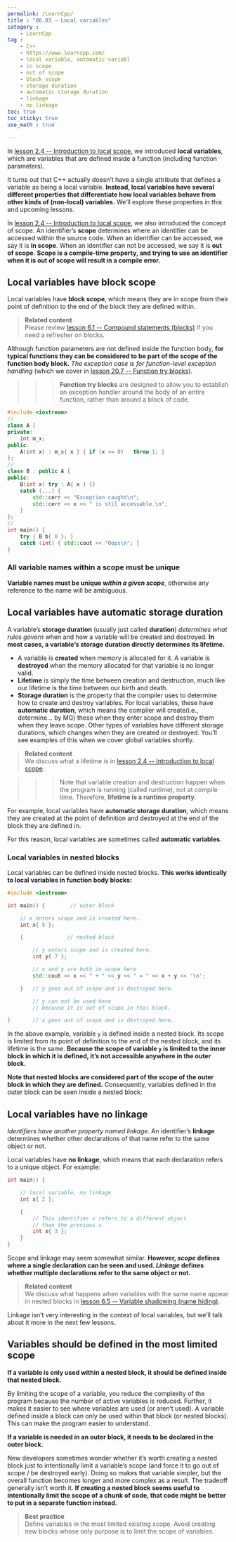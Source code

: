 ```yaml
---
permalink: /LearnCpp/
title : "06.03 — Local variables"
category :
    - LearnCpp
tag : 
    - C++
    - https://www.learncpp.com/
    - local variable, automatic variabl
    - in scope
    - out of scope
    - block scope
    - storage duration
    - automatic storage duration
    - linkage
    - no linkage
toc: true  
toc_sticky: true 
use_math : true

---
```



In [lesson 2.4 -- Introduction to local scope](https://www.learncpp.com/cpp-tutorial/introduction-to-local-scope/), we introduced **local variables**, which are variables that are defined inside a function (including function parameters).

It turns out that C++ actually doesn’t have a single attribute that defines a variable as being a local variable. **Instead, local variables have several different properties that differentiate how local variables behave from other kinds of (non-local) variables.** We’ll explore these properties in this and upcoming lessons.

In [lesson 2.4 -- Introduction to local scope](https://www.learncpp.com/cpp-tutorial/introduction-to-local-scope/), we also introduced the concept of scope. An identifier’s **scope** determines where an identifier can be accessed within the source code. When an identifier can be accessed, we say it is **in scope**. When an identifier can not be accessed, we say it is **out of scope**. **Scope is a compile-time property, and trying to use an identifier when it is out of scope will result in a compile error.**


## Local variables have block scope

Local variables have **block scope**, which means they are in scope from their point of definition to the end of the block they are defined within.

>**Related content**  
Please review [lesson 6.1 -- Compound statements (blocks)](https://www.learncpp.com/cpp-tutorial/compound-statements-blocks/) if you need a refresher on blocks.

Although function parameters are not defined inside the function body, **for typical functions they can be considered to be part of the scope of the function body block.** *The exception case is for function-level exception handling* (which we cover in [lesson 20.7 -- Function try blocks](https://www.learncpp.com/cpp-tutorial/function-try-blocks/)).

>>>**Function try blocks** are designed to allow you to establish an exception handler around the body of an entire function, rather than around a block of code.  
```c++
#include <iostream>
//
class A {
private:
    int m_x;
public:
    A(int x) : m_x{ x } { if (x <= 0)   throw 1; }
};
//
class B : public A {
public:
    B(int x) try : A{ x } {}
    catch (...) {
        std::cerr << "Exception caught\n";
        std::cerr << x << " is stil accessable.\n";
    }
};
//
int main() {
    try { B b{ 0 }; }
    catch (int) { std::cout << "Oops\n"; }
}
```


### All variable names within a scope must be unique

**Variable names must be unique *within a given scope***, otherwise any reference to the name will be ambiguous.


## Local variables have automatic storage duration

A variable’s **storage duration** (usually just called **duration**) *determines what rules govern* when and how a variable will be created and destroyed. **In most cases, a variable’s storage duration directly determines its lifetime.**

>>>
- A variable is **created** when memory is allocated for it. A variable is **destroyed** when the memory allocated for that variable is no longer valid.  
- **Lifetime** is simply the time between creation and destruction, much like our lifetime is the time between our birth and death.  
- **Storage duration** is the property that the compiler uses to determine how to create and destroy variables. For local variables, these have **automatic duration**, which means the compiler will create(i.e., determine... by MG) these when they enter scope and destroy them when they leave scope. Other types of variables have different storage durations, which changes when they are created or destroyed. You'll see examples of this when we cover global variables shortly.

>**Related content**  
We discuss what a lifetime is in [lesson 2.4 -- Introduction to local scope](https://www.learncpp.com/cpp-tutorial/introduction-to-local-scope/).

>>>Note that variable creation and destruction happen when the program is running (called runtime), not at compile time. Therefore, **lifetime is a runtime property**.

For example, local variables have **automatic storage duration**, which means they are created at the point of definition and destroyed at the end of the block they are defined in.

For this reason, local variables are sometimes called **automatic variables**.


### Local variables in nested blocks

Local variables can be defined inside nested blocks. **This works identically to local variables in function body blocks:**

```c++
#include <iostream>

int main() {        // outer block

    // x enters scope and is created here.
    int x{ 5 };

    {              // nested block

        // y enters scope and is created here.
        int y{ 7 };

        // x and y are both in scope here
        std::cout << x << " + " << y << " = " << x + y << '\n';

    }   // y goes out of scope and is destroyed here.

        // y can not be used here
        // because it is out of scope in this block.

}       // x goes out of scope and is destroyed here.
```

In the above example, variable `y` is defined inside a nested block. Its scope is limited from its point of definition to the end of the nested block, and its lifetime is the same. **Because the scope of variable `y` is limited to the inner block in which it is defined, it’s not accessible anywhere in the outer block.**

**Note that nested blocks are considered part of the scope of the outer block in which they are defined.** Consequently, variables defined in the outer block can be seen inside a nested block:


## Local variables have no linkage

*Identifiers have another property named linkage.* An identifier’s **linkage** determines whether other declarations of that name refer to the same object or not.

Local variables have **no linkage**, which means that each declaration refers to a unique object. For example:

```c++
int main() {

    // local variable, no linkage
    int x{ 2 }; 

    {
        // This identifier x refers to a different object
        // than the previous x.
        int x{ 3 }; 
    }
}
```

Scope and linkage may seem somewhat similar. **However, *scope* defines where a single declaration can be seen and used. *Linkage* defines whether multiple declarations refer to the same object or not.**

>**Related content**  
We discuss what happens when variables with the same name appear in nested blocks in [lesson 6.5 -- Variable shadowing (name hiding)](https://www.learncpp.com/cpp-tutorial/variable-shadowing-name-hiding/).

Linkage isn’t very interesting in the context of local variables, but we’ll talk about it more in the next few lessons.


## Variables should be defined in the most limited scope

**If a variable is only used within a nested block, it should be defined inside that nested block.**

By limiting the scope of a variable, you reduce the complexity of the program because the number of active variables is reduced. Further, it makes it easier to see where variables are used (or aren’t used). A variable defined inside a block can only be used within that block (or nested blocks). This can make the program easier to understand.

**If a variable is needed in an outer block, it needs to be declared in the outer block.**

New developers sometimes wonder whether it’s worth creating a nested block just to intentionally limit a variable’s scope (and force it to go out of scope / be destroyed early). Doing so makes that variable simpler, but the overall function becomes longer and more complex as a result. The tradeoff generally isn’t worth it. **If creating a nested block seems useful to intentionally limit the scope of a chunk of code, that code might be better to put in a separate function instead.**


>**Best practice**  
Define variables in the most limited existing scope. Avoid creating new blocks whose only purpose is to limit the scope of variables.
